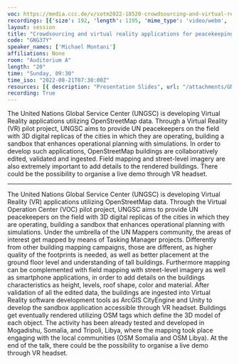 ```yaml
---
voc: https://media.ccc.de/v/sotm2022-18520-crowdsourcing-and-virtual-reality-applications-for-peacekeeping-study-cases-in-mogadishu-and-tripoli
recordings: [{'size': 192, 'length': 1195, 'mime_type': 'video/webm', 'language': 'eng', 'filename': 'sotm2022-18520-eng-Crowdsourcing_and_virtual_reality_applications_for_peacekeeping_study_cases_in_Mogadishu_and_Tripoli_webm-hd.webm', 'state': 'new', 'folder': 'webm-hd', 'high_quality': True, 'width': 1920, 'height': 1080, 'updated_at': '2022-09-19T15:42:21.633+02:00', 'recording_url': 'https://cdn.media.ccc.de/events/sotm/2022/webm-hd/sotm2022-18520-eng-Crowdsourcing_and_virtual_reality_applications_for_peacekeeping_study_cases_in_Mogadishu_and_Tripoli_webm-hd.webm', 'url': 'https://api.media.ccc.de/public/recordings/61860', 'event_url': 'https://api.media.ccc.de/public/events/c146c865-5941-5a50-b317-39fbc7e34a70', 'conference_url': 'https://api.media.ccc.de/public/conferences/sotm2022'}, {'size': 70, 'length': 1195, 'mime_type': 'video/webm', 'language': 'eng', 'filename': 'sotm2022-18520-eng-Crowdsourcing_and_virtual_reality_applications_for_peacekeeping_study_cases_in_Mogadishu_and_Tripoli_webm-sd.webm', 'state': 'new', 'folder': 'webm-sd', 'high_quality': False, 'width': 720, 'height': 576, 'updated_at': '2022-09-19T15:24:05.259+02:00', 'recording_url': 'https://cdn.media.ccc.de/events/sotm/2022/webm-sd/sotm2022-18520-eng-Crowdsourcing_and_virtual_reality_applications_for_peacekeeping_study_cases_in_Mogadishu_and_Tripoli_webm-sd.webm', 'url': 'https://api.media.ccc.de/public/recordings/61852', 'event_url': 'https://api.media.ccc.de/public/events/c146c865-5941-5a50-b317-39fbc7e34a70', 'conference_url': 'https://api.media.ccc.de/public/conferences/sotm2022'}, {'size': 57, 'length': 1195, 'mime_type': 'video/mp4', 'language': 'eng', 'filename': 'sotm2022-18520-eng-Crowdsourcing_and_virtual_reality_applications_for_peacekeeping_study_cases_in_Mogadishu_and_Tripoli_sd.mp4', 'state': 'new', 'folder': 'h264-sd', 'high_quality': False, 'width': 720, 'height': 576, 'updated_at': '2022-09-19T15:10:47.807+02:00', 'recording_url': 'https://cdn.media.ccc.de/events/sotm/2022/h264-sd/sotm2022-18520-eng-Crowdsourcing_and_virtual_reality_applications_for_peacekeeping_study_cases_in_Mogadishu_and_Tripoli_sd.mp4', 'url': 'https://api.media.ccc.de/public/recordings/61846', 'event_url': 'https://api.media.ccc.de/public/events/c146c865-5941-5a50-b317-39fbc7e34a70', 'conference_url': 'https://api.media.ccc.de/public/conferences/sotm2022'}, {'size': 18, 'length': 1188, 'mime_type': 'audio/mpeg', 'language': 'eng', 'filename': 'sotm2022-18520-eng-Crowdsourcing_and_virtual_reality_applications_for_peacekeeping_study_cases_in_Mogadishu_and_Tripoli_mp3.mp3', 'state': 'new', 'folder': 'mp3', 'high_quality': False, 'width': 0, 'height': 0, 'updated_at': '2022-09-19T15:08:02.813+02:00', 'recording_url': 'https://cdn.media.ccc.de/events/sotm/2022/mp3/sotm2022-18520-eng-Crowdsourcing_and_virtual_reality_applications_for_peacekeeping_study_cases_in_Mogadishu_and_Tripoli_mp3.mp3', 'url': 'https://api.media.ccc.de/public/recordings/61844', 'event_url': 'https://api.media.ccc.de/public/events/c146c865-5941-5a50-b317-39fbc7e34a70', 'conference_url': 'https://api.media.ccc.de/public/conferences/sotm2022'}, {'size': 183, 'length': 1195, 'mime_type': 'video/mp4', 'language': 'eng', 'filename': 'sotm2022-18520-eng-Crowdsourcing_and_virtual_reality_applications_for_peacekeeping_study_cases_in_Mogadishu_and_Tripoli_hd.mp4', 'state': 'new', 'folder': 'h264-hd', 'high_quality': True, 'width': 1920, 'height': 1080, 'updated_at': '2022-09-19T15:04:45.146+02:00', 'recording_url': 'https://cdn.media.ccc.de/events/sotm/2022/h264-hd/sotm2022-18520-eng-Crowdsourcing_and_virtual_reality_applications_for_peacekeeping_study_cases_in_Mogadishu_and_Tripoli_hd.mp4', 'url': 'https://api.media.ccc.de/public/recordings/61842', 'event_url': 'https://api.media.ccc.de/public/events/c146c865-5941-5a50-b317-39fbc7e34a70', 'conference_url': 'https://api.media.ccc.de/public/conferences/sotm2022'}]
layout: session
title: "Crowdsourcing and virtual reality applications for peacekeeping: study cases in Mogadishu and Tripoli"
code: "GNG37Y"
speaker_names: ['Michael Montani']
affiliations: None
room: "Auditorium A"
length: "20"
time: "Sunday, 09:30"
time_iso: "2022-08-21T07:30:00Z"
resources: [{ description: "Presentation Slides", url: "/attachments/GNG37Y_Crowdsourcing_and_virtual_reality_applications_for_hcGHJfn.pdf" }]
recording: True
---
```


The United Nations Global Service Center (UNGSC) is developing Virtual Reality applications utilizing OpenStreetMap data. Through a Virtual Reality (VR) pilot project, UNGSC aims to provide UN peacekeepers on the field with 3D digital replicas of the cities in which they are operating, building a sandbox that enhances operational planning with simulations. In order to develop such applications, OpenStreetMap buildings are collaboratively edited, validated and ingested. Field mapping and street-level imagery are also extremely important to add details to the rendered buildings. There could be the possibility to organise a live demo through VR headset.

<hr>

The United Nations Global Service Center (UNGSC) is developing Virtual Reality (VR) applications utilizing OpenStreetMap data. Through the Virtual Operation Center (VOC) pilot project, UNGSC aims to provide UN peacekeepers on the field with 3D digital replicas of the cities in which they are operating, building a sandbox that enhances operational planning with simulations.
Under the umbrella of the UN Mappers community, the areas of interest get mapped by means of Tasking Manager projects. Differently from other building mapping campaigns, those are different, as higher quality of the footprints is needed, as well as better placement at the ground floor level and understanding of tall buildings. Furthermore mapping can be complemented with field mapping with street-level imagery as well as smartphone applications, in order to add details on the buildings characteristics as height, levels, roof shape, color and material.
After validation of all the edited data, the buildings are ingested into Virtual Reality software development tools as ArcGIS CityEngine and Unity to develop the sandbox application accessible through VR headset. Buildings get eventually rendered utilizing OSM tags which define the 3D model of each object.
The activity has been already tested and developed in Mogadishu, Somalia, and Tripoli, Libya, where the mapping took place engaging with the local communities (OSM Somalia and OSM Libya). At the end of the talk, there could be the possibility to organise a live demo through VR headset.

